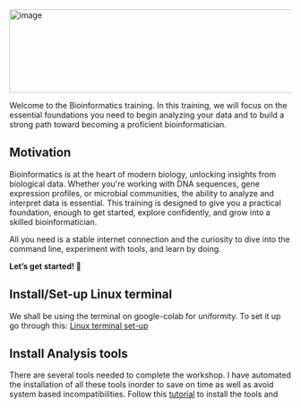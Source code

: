 <img width="867" height="149" alt="image" src="https://github.com/user-attachments/assets/43602f3f-96e9-4b0e-8ce2-5d663305f8f6" />

Welcome to the Bioinformatics training. In this training, we will focus on the essential foundations you need to begin analyzing your data and to build a strong path toward becoming a proficient bioinformatician.

## Motivation
Bioinformatics is at the heart of modern biology, unlocking insights from biological data. Whether you're working with DNA sequences, gene expression profiles, or microbial communities, the ability to analyze and interpret data is essential. This training is designed to give you a practical foundation, enough to get started, explore confidently, and grow into a skilled bioinformatician. 

All you need is a stable internet connection and the curiosity to dive into the command line, experiment with tools, and learn by doing. 

**Let’s get started! 🚀**

## Install/Set-up Linux terminal

We shall be using the terminal on google-colab for uniformity. To set it up go through this: [Linux terminal set-up](Linux.md) 

## Install Analysis tools

There are several tools needed to complete the workshop. I have automated the installation of all these tools inorder to save on time as well as avoid system based incompatibilities. Follow this [tutorial](Tools.md) to install the tools and  






